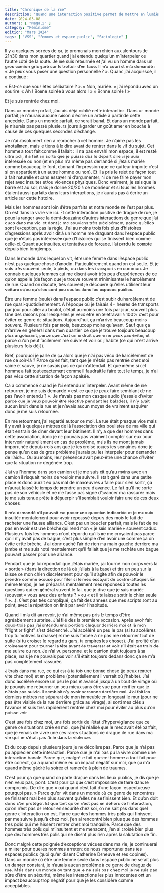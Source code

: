 ```yaml
---
title: "Chronique de la rue"
description: "Quand une interaction positive permet de mettre en lumière tout ce qui ne va pas dans les interactions habituelles."
date: 2024-03-08
authors: [ "Magali" ]
category: "Féminisme"
edition: "Mars 2024"
tags: [ "VSS", "Femmes et espace public", "Sociologie" ]
---
```


Il y a quelques soirées de ça, je promenais mon chien aux alentours de 21h30 dans mon quartier quand j’ai entendu quelqu’un m’interpeler de l’autre côté de la route. Je me suis retournée et j’ai vu un homme dans un gros camion gris garé sur le trottoir d’en face. Il m’a souri et m’a demandé : « Je peux vous poser une question personnelle ? ». Quand j’ai acquiescé, il a continué : 
    
« Est-ce que vous êtes célibataire ? ». 
« Non, mariée. » j’ai répondu avec un sourire. 
« Ah ! Bonne soirée à vous alors ! »
« Bonne soirée ! »

Et je suis rentrée chez moi. 

Dans un monde parfait, j’aurais déjà oublié cette interaction. Dans un monde parfait, je n’aurais aucune raison d’écrire un article à partir de cette anecdote. Dans un monde parfait, ce serait banal. Et dans un monde parfait, je n’aurais pas passé plusieurs jours à garder un goût amer en bouche à cause de ces quelques secondes d’échange. 

Je n’ai absolument rien à reprocher à cet homme. Je n’aime pas les #notallmen, mais je tiens à le dire avant de rentrer dans le vif du sujet. Cet homme a tout fait comme il fallait : il n’a pas envahi mon espace, il est resté ultra poli, il a fait en sorte que je puisse dès le départ dire si je suis intéressée ou non (et en plus n’a même pas demandé si j’étais mariée comme beaucoup le font, donnant l’impression que ce qui leur importe c’est si on appartient à un autre homme ou non). Et il a pris le rejet de façon tout à fait naturelle et sans essayer ni d’argumenter, ni de me faire payer mon rejet avec insultes et/ou violences physiques. Donc vraiment, je sais que la barre est au sol, mais je donne 20/20 à ce monsieur et si tous les hommes étaient aussi parfaits dans leurs interactions, je n’aurais pas à écrire un article sur cette histoire.

Mais les hommes sont loin d’être parfaits et notre monde ne l’est pas plus. On est dans la vraie vie ici. Et cette interaction positive de drague de rue, je peux la ranger avec la demi-douzaine d’autres interactions du genre que j’ai eues dans ma vie, et dont je me souviens très précisément, parce qu’elles sont l’exception, pas la règle. J’ai au moins trois fois plus d’histoires d’agressions après avoir dit à un homme me draguant dans l’espace public que je n’étais pas intéressée que d’histoires qui se finissent bien comme celle-ci. Quant aux insultes, et tentatives de forçage, j’ai perdu le compte depuis bien longtemps.

Dans le monde dans lequel on vit, être une femme dans l’espace public n’est pas quelque chose d’anodin. Particulièrement quand on est seule. Et je suis très souvent seule, à pieds, ou dans les transports en commun. Je connais quelques femmes qui me disent avoir très peu d’expériences de ce qu’on appelle (de façon que je trouve souvent minimisante) le harcèlement de rue. Quand on discute, très souvent je découvre qu’elles utilisent leur voiture et/ou qu’elles sont peu seules dans les espaces publics. 

Être une femme (seule) dans l’espace public c’est subir du harcèlement de rue quasi-quotidiennement. A l’époque où je faisais 4+ heures de transports par jour pour aller au boulot, c’était au moins une fois par jour, souvent plus. Une des raisons pour lesquelles je veux être en télétravail à 100% c’est pour éviter ce genre de situations. Aujourd’hui, ça m’arrive beaucoup moins souvent. Plusieurs fois par mois, beaucoup moins qu’avant. Sauf que ça m’arrive en général dans mon quartier, ce que je trouve toujours beaucoup plus angoissant, parce que c’est un endroit que je ne peux pas éviter, et parce qu’on peut facilement me suivre et voir où j’habite (ce qui m’est arrivé plusieurs fois déjà).

Bref, pourquoi je parle de ça alors que je n’ai pas vécu de harcèlement de rue ce soir-là ? Parce qu’en fait, tant que je n’étais pas rentrée chez moi saine et sauve, je ne savais pas ce qui m’attendait. Et que même si cet homme a fait tout exactement comme il faudrait le faire tout le temps, je n’ai pas vécu cette situation de façon apaisée.

Ca a commencé quand je l’ai entendu m’interpeler. Avant même de me retourner, je me suis demandé « est-ce que je peux faire semblant de ne pas l’avoir entendu ? ». Je n’avais pas mon casque audio (j’essaie d’éviter parce que je veux pouvoir être réactive pendant les balades), il n’y avait aucun bruit dans la rue et je n’avais aucun moyen de vraiment esquiver donc je me suis retournée. 

En me retournant, j’ai regardé autour de moi. La rue était presque vide mais il y avait à quelques mètres de là l’association des boulistes de ma ville qui était en train de dîner devant leur bâtiment. Il n’y a que des hommes dans cette association, donc je ne pouvais pas vraiment compter sur eux pour intervenir naturellement en cas de problème, mais ils ne m’ont jamais importunée depuis trois ans que je les croise toutes les semaines donc je pense qu’en cas de gros problème j’aurais pu les interpeler pour demander de l’aide… Ou au moins, leur présence avait peut-être une chance d’éviter que la situation ne dégénère trop.

J’ai vu l’homme dans son camion et je me suis dit qu’au moins avec un camion il risquait moins de vouloir me suivre. Il était garé dans une petite place et donc aurait eu pas mal de manœuvres à faire pour s’en sortir, ça m’aurait laissé le temps de prendre un peu d’avance. Le fait qu’il ne sorte pas de son véhicule et ne me fasse pas signe d’avancer m’a rassurée mais je me suis tenue prête à déguerpir s’il semblait vouloir faire une de ces deux choses.

Il m’a demandé s’il pouvait me poser une question indiscrète et je me suis insultée mentalement pour avoir repoussé depuis des mois le fait de racheter une fausse alliance. C’est pas un bouclier parfait, mais le fait de ne pas en avoir est une brèche qui rend mon « je suis mariée » souvent caduc. Plusieurs fois les hommes m’ont répondu qu’ils ne me croyaient pas parce qu’il n’y avait pas de bague, c’est plus simple d’en avoir une comme ça on évite cette brèche. J’ai donc caché l’air de rien ma main gauche derrière ma jambe et me suis noté mentalement qu’il fallait que je me rachète une bague pouvant passer pour une alliance.

Pendant que je lui répondait que j’étais mariée, j’ai tourné mon corps vers la « sortie » (dans la direction de là où j’allais à la base) et tiré un peu sur la laisse de mon chien discrètement pour qu’il s’agite afin de pouvoir le prendre comme excuse pour filer si le mec essayait de contre-attaquer. En même temps, je me préparais mentalement mes réponses à toutes les questions qui en général suivent le fait que je dise que je suis mariée (souvent « vous avez des enfants ? » ou « et il te laisse sortir le chien seule ? »…). C’est pas très compliqué, ça fait des années que mes scripts sont au point, avec la répétition on finit par avoir l’habitude.

Quand il m’a dit au revoir, je n’ai même pas pris le temps d’être agréablement surprise. J’ai filé dès la première occasion. Après avoir fait deux-trois pas j’ai entendu une portière claquer derrière moi et là mon "flight or fight" s’est déclenché. J’ai accéléré un peu le pas (si tu accélères trop tu motives la chasse) et me suis forcée à ne pas me retourner tout de suite (si tu croises le regard du gars, tu empires les choses). J’ai profité d’un croisement pour tourner la tête avant de traverser et voir s’il était en train de me suivre ou non. Je n’ai vu personne, et le camion était toujours à sa place, mais je ne pouvais pas voir s’il était toujours dedans donc ça ne m’a pas complètement rassurée.

J’étais dans ma rue, ce qui est à la fois une bonne chose (je peux rentrer vite chez moi) et un problème (potentiellement il verrait où j’habite). J’ai donc accéléré encore un peu le pas et avancé jusqu’à un bout de virage où je pouvais me retourner un peu mieux sans être vue pour vérifier que je n’étais pas suivie. Il semblait n’y avoir personne derrière moi. J’ai fait les derniers mètres me séparant de mon immeuble en longeant le mur (pour ne pas être visible de la rue derrière grâce au virage), ai sorti mes clés à l’avance et suis très rapidement rentrée chez moi pour éviter au plus qu’on puisse voir.

C’est une fois chez moi, une fois sortie de l’état d’hypervigilance que ce genre de situations crée en moi, que j’ai réalisé que le mec avait été parfait, que je venais de vivre une des rares situations de drague de rue dans ma vie qui ne s’était pas finie dans la violence. 

Et du coup depuis plusieurs jours je ne décolère pas. Parce que je n’ai pas pu apprécier cette interaction. Parce que je n’ai pas pu la vivre comme une interaction banale. Parce que, malgré le fait que cet homme a tout fait pour être correct, ça a quand même eu un impact négatif sur moi, que ça m’a quand même gâché la soirée et ramenée à plein de traumas.

C’est pour ça que quand on parle drague dans les lieux publics, je dis que je n’en veux pas, point. C’est pour ça que c’est impossible de faire dans le compromis. De dire que « oui quand c’est fait d’une façon respectueuse pourquoi pas. » Parce qu’on vit dans un monde où ce genre de rencontres se finissent mal bien plus souvent qu’elles ne se finissent bien. Et qu’on doit donc s’en protéger. Et que tant qu’on n’est pas en dehors de l’interaction, qu’on n’est pas de retour en sécurité chez soi, on ne sait pas dans quel genre d’interaction on est. Parce que des hommes très polis qui finissent par me suivre jusqu’à chez moi, j’en ai rencontré bien plus que des hommes très polis qui me laissent rentrer chez moi tranquille. Parce que des hommes très polis qui m’insultent et me menacent, j’en ai croisé bien plus que des hommes très polis qui ne disent plus rien après la salutation de fin. 

Donc malgré cette poignée d’exceptions vécues dans ma vie, je continuerai à militer pour que les hommes arrêtent de nous importuner dans les espaces publics (quoi qu’en disent Catherine Deneuve et ses copines). Dans un monde où être une femme seule dans l’espace public ne serait plus un danger constant, je n’aurais aucun problème à ce genre de drague de rue. Mais dans un monde où tant que je ne suis pas chez moi je ne suis pas sûre d’être en sécurité, même les interactions les plus innocentes ont un impact beaucoup trop négatif pour que je les considère comme acceptables. 
